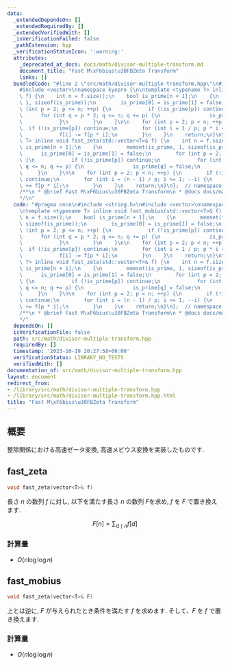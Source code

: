 ```yaml
---
data:
  _extendedDependsOn: []
  _extendedRequiredBy: []
  _extendedVerifiedWith: []
  _isVerificationFailed: false
  _pathExtension: hpp
  _verificationStatusIcon: ':warning:'
  attributes:
    _deprecated_at_docs: docs/math/divisor-multiple-transform.md
    document_title: "Fast M\xF6bius\u30FBZeta Transform"
    links: []
  bundledCode: "#line 2 \"src/math/divisor-multiple-transform.hpp\"\n#include <string.h>\n\
    #include <vector>\nnamespace kyopro {\n\ntemplate <typename T> inline void fast_mobius(std::vector<T>&\
    \ f) {\n    int n = f.size();\n    bool is_prime[n + 1];\n    {\n        memset(is_prime,\
    \ 1, sizeof(is_prime));\n        is_prime[0] = is_prime[1] = false;\n        for\
    \ (int p = 2; p <= n; ++p) {\n            if (!is_prime[p]) continue;\n      \
    \      for (int q = p * 2; q <= n; q += p) {\n                is_prime[q] = false;\n\
    \            }\n        }\n    }\n\n    for (int p = 2; p < n; ++p) {\n      \
    \  if (!is_prime[p]) continue;\n        for (int i = 1 / p; p * i < n; ++i) {\n\
    \            f[i] -= f[p * i];\n        }\n    }\n    return;\n}\ntemplate <typename\
    \ T> inline void fast_zeta(std::vector<T>& f) {\n    int n = f.size();\n    bool\
    \ is_prime[n + 1];\n    {\n        memset(is_prime, 1, sizeof(is_prime));\n  \
    \      is_prime[0] = is_prime[1] = false;\n        for (int p = 2; p <= n; ++p)\
    \ {\n            if (!is_prime[p]) continue;\n            for (int q = p * 2;\
    \ q <= n; q += p) {\n                is_prime[q] = false;\n            }\n   \
    \     }\n    }\n\n    for (int p = 2; p < n; ++p) {\n        if (!is_prime[p])\
    \ continue;\n        for (int i = (n - 1) / p; i >= 1; --i) {\n            f[i]\
    \ += f[p * i];\n        }\n    }\n    return;\n}\n};  // namespace kyopro\n\n\
    /**\n * @brief Fast M\xF6bius\u30FBZeta Transform\n * @docs docs/math/divisor-multiple-transform.md\n\
    */\n"
  code: "#pragma once\n#include <string.h>\n#include <vector>\nnamespace kyopro {\n\
    \ntemplate <typename T> inline void fast_mobius(std::vector<T>& f) {\n    int\
    \ n = f.size();\n    bool is_prime[n + 1];\n    {\n        memset(is_prime, 1,\
    \ sizeof(is_prime));\n        is_prime[0] = is_prime[1] = false;\n        for\
    \ (int p = 2; p <= n; ++p) {\n            if (!is_prime[p]) continue;\n      \
    \      for (int q = p * 2; q <= n; q += p) {\n                is_prime[q] = false;\n\
    \            }\n        }\n    }\n\n    for (int p = 2; p < n; ++p) {\n      \
    \  if (!is_prime[p]) continue;\n        for (int i = 1 / p; p * i < n; ++i) {\n\
    \            f[i] -= f[p * i];\n        }\n    }\n    return;\n}\ntemplate <typename\
    \ T> inline void fast_zeta(std::vector<T>& f) {\n    int n = f.size();\n    bool\
    \ is_prime[n + 1];\n    {\n        memset(is_prime, 1, sizeof(is_prime));\n  \
    \      is_prime[0] = is_prime[1] = false;\n        for (int p = 2; p <= n; ++p)\
    \ {\n            if (!is_prime[p]) continue;\n            for (int q = p * 2;\
    \ q <= n; q += p) {\n                is_prime[q] = false;\n            }\n   \
    \     }\n    }\n\n    for (int p = 2; p < n; ++p) {\n        if (!is_prime[p])\
    \ continue;\n        for (int i = (n - 1) / p; i >= 1; --i) {\n            f[i]\
    \ += f[p * i];\n        }\n    }\n    return;\n}\n};  // namespace kyopro\n\n\
    /**\n * @brief Fast M\xF6bius\u30FBZeta Transform\n * @docs docs/math/divisor-multiple-transform.md\n\
    */"
  dependsOn: []
  isVerificationFile: false
  path: src/math/divisor-multiple-transform.hpp
  requiredBy: []
  timestamp: '2023-10-19 20:27:58+09:00'
  verificationStatus: LIBRARY_NO_TESTS
  verifiedWith: []
documentation_of: src/math/divisor-multiple-transform.hpp
layout: document
redirect_from:
- /library/src/math/divisor-multiple-transform.hpp
- /library/src/math/divisor-multiple-transform.hpp.html
title: "Fast M\xF6bius\u30FBZeta Transform"
---
```

## 概要

整除関係における高速ゼータ変換, 高速メビウス変換を実装したものです.

## fast_zeta

```cpp
void fast_zeta(vector<T>& f)
```

長さ $n$ の数列 $f$ に対し, 以下を満たす長さ $n$ の数列 $F$を求め, $f$ を $F$ で置き換えます.

$$F[n]=\sum_{\mathbb{d} \mid n}{f[d]}$$

### 計算量

- $O(n\log\log n)$

## fast_mobius

```cpp
void fast_zeta(vector<T>& F)
```

上とは逆に, $F$ が与えられたとき条件を満たす $f$ を求めます. そして、$F$ を $f$ で置き換えます.

### 計算量

- $O(n\log\log n)$
